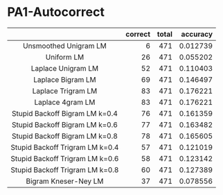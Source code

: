 # PA1-Autocorrect

| |correct|total | accuracy|
|:-:|--:|--:|--:|
|Unsmoothed Unigram LM |6 |471 |0.012739 |
|Uniform LM|26 |471 |0.055202 |
|Laplace Unigram LM |52 | 471| 0.110403 |
|Laplace Bigram LM|69 | 471| 0.146497 |
|Laplace Trigram LM|83 | 471| 0.176221 |
|Laplace 4gram LM|83 | 471| 0.176221 |
|Stupid Backoff Bigram LM k=0.4|76 | 471|0.161359 |
|Stupid Backoff Bigram LM k=0.6|77 | 471|0.163482 |
|Stupid Backoff Bigram LM k=0.8|78 | 471|0.165605 |
|Stupid Backoff Trigram LM k=0.4|57 | 471|0.121019 |
|Stupid Backoff Trigram LM k=0.6|58 | 471|0.123142 |
|Stupid Backoff Trigram LM k=0.8|60 | 471|0.127389 |
|Bigram Kneser-Ney LM|37 | 471|0.078556 |
